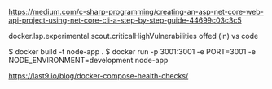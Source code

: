 https://medium.com/c-sharp-programming/creating-an-asp-net-core-web-api-project-using-net-core-cli-a-step-by-step-guide-44699c03c3c5

docker.lsp.experimental.scout.criticalHighVulnerabilities
offed (in) vs code

$ docker build -t node-app .
$ docker run -p 3001:3001 -e PORT=3001 -e NODE_ENVIRONMENT=development node-app

https://last9.io/blog/docker-compose-health-checks/

